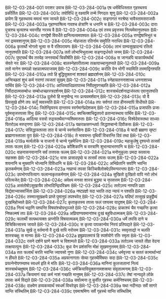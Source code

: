 BR-12-03-284-001	पराशर उवाच
BR-12-03-284-001a	एष धर्मविधिस्तात गृहस्थस्य प्रकीर्तितः
BR-12-03-284-001c	तपोविधिं तु वक्ष्यामि तन्मे निगदतः शृणु
BR-12-03-284-002a	प्रायेण हि गृहस्थस्य ममत्वं नाम जायते
BR-12-03-284-002c	सङ्गागतं नरश्रेष्ठ भावैस्तामसराजसैः
BR-12-03-284-003a	गृहाण्याश्रित्य गावश्च क्षेत्राणि च धनानि च
BR-12-03-284-003c	दाराः पुत्राश्च भृत्याश्च भवन्तीह नरस्य वै
BR-12-03-284-004a	एवं तस्य प्रवृत्तस्य नित्यमेवानुपश्यतः
BR-12-03-284-004c	रागद्वेषौ विवर्धेते ह्यनित्यत्वमपश्यतः
BR-12-03-284-005a	रागद्वेषाभिभूतं च नरं द्रव्यवशानुगम्
BR-12-03-284-005c	मोहजाता रतिर्नाम समुपैति नराधिप
BR-12-03-284-006a	कृतार्थो भोगतो भूत्वा स वै रतिपरायणः
BR-12-03-284-006c	लाभं ग्राम्यसुखादन्यं रतितो नानुपश्यति
BR-12-03-284-007a	ततो लोभाभिभूतात्मा सङ्गाद्वर्धयते जनम्
BR-12-03-284-007c	पुष्ट्यर्थं चैव तस्येह जनस्यार्थं चिकीर्षति
BR-12-03-284-008a	स जानन्नपि चाकार्यमर्थार्थं सेवते नरः
BR-12-03-284-008c	बालस्नेहपरीतात्मा तत्क्षयाच्चानुतप्यते
BR-12-03-284-009a	ततो मानेन सम्पन्नो रक्षन्नात्मपराजयम्
BR-12-03-284-009c	करोति येन भोगी स्यामिति तस्माद्विनश्यति
BR-12-03-284-010a	तपो हि बुद्धियुक्तानां शाश्वतं ब्रह्मदर्शनम्
BR-12-03-284-010c	अन्विच्छतां शुभं कर्म नराणां त्यजतां सुखम्
BR-12-03-284-011a	स्नेहायतननाशाच्च धननाशाच्च पार्थिव
BR-12-03-284-011c	आधिव्याधिप्रतापाच्च निर्वेदमुपगच्छति
BR-12-03-284-012a	निर्वेदादात्मसम्बोधः सम्बोधाच्छास्त्रदर्शनम्
BR-12-03-284-012c	शास्त्रार्थदर्शनाद्राजंस्तप एवानुपश्यति
BR-12-03-284-013a	दुर्लभो हि मनुष्येन्द्र नरः प्रत्यवमर्शवान्
BR-12-03-284-013c	यो वै प्रियसुखे क्षीणे तपः कर्तुं व्यवस्यति
BR-12-03-284-014a	तपः सर्वगतं तात हीनस्यापि विधीयते
BR-12-03-284-014c	जितेन्द्रियस्य दान्तस्य स्वर्गमार्गप्रदेशकम्
BR-12-03-284-015a	प्रजापतिः प्रजाः पूर्वमसृजत्तपसा विभुः
BR-12-03-284-015c	क्वचित्क्वचिद्व्रतपरो व्रतान्यास्थाय पार्थिव
BR-12-03-284-016a	आदित्या वसवो रुद्रास्तथैवाग्न्यश्विमारुताः
BR-12-03-284-016c	विश्वेदेवास्तथा साध्याः पितरोऽथ मरुद्गणाः
BR-12-03-284-017a	यक्षराक्षसगन्धर्वाः सिद्धाश्चान्ये दिवौकसः
BR-12-03-284-017c	संसिद्धास्तपसा तात ये चान्ये स्वर्गवासिनः
BR-12-03-284-018a	ये चादौ ब्रह्मणा सृष्टा ब्राह्मणास्तपसा पुरा
BR-12-03-284-018c	ते भावयन्तः पृथिवीं विचरन्ति दिवं तथा
BR-12-03-284-019a	मर्त्यलोके च राजानो ये चान्ये गृहमेधिनः
BR-12-03-284-019c	महाकुलेषु दृश्यन्ते तत्सर्वं तपसः फलम्
BR-12-03-284-020a	कौशिकानि च वस्त्राणि शुभान्याभरणानि च
BR-12-03-284-020c	वाहनासनयानानि सर्वं तत्तपसः फलम्
BR-12-03-284-021a	मनोनुकूलाः प्रमदा रूपवत्यः सहस्रशः
BR-12-03-284-021c	वासः प्रासादपृष्ठे च तत्सर्वं तपसः फलम्
BR-12-03-284-022a	शयनानि च मुख्यानि भोज्यानि विविधानि च
BR-12-03-284-022c	अभिप्रेतानि सर्वाणि भवन्ति कृतकर्मणाम्
BR-12-03-284-023a	नाप्राप्यं तपसा किञ्चित्त्रैलोक्येऽस्मिन्परन्तप
BR-12-03-284-023c	उपभोगपरित्यागः फलान्यकृतकर्मणाम्
BR-12-03-284-024a	सुखितो दुःखितो वापि नरो लोभं परित्यजेत्
BR-12-03-284-024c	अवेक्ष्य मनसा शास्त्रं बुद्ध्या च नृपसत्तम
BR-12-03-284-025a	असंतोषोऽसुखायैव लोभादिन्द्रियविभ्रमः
BR-12-03-284-025c	ततोऽस्य नश्यति प्रज्ञा विद्येवाभ्यासवर्जिता
BR-12-03-284-026a	नष्टप्रज्ञो यदा भवति तदा न्यायं न पश्यति
BR-12-03-284-026c	तस्मात्सुखक्षये प्राप्ते पुमानुग्रं तपश्चरेत्
BR-12-03-284-027a	यदिष्टं तत्सुखं प्राहुर्द्वेष्यं दुःखमिहोच्यते
BR-12-03-284-027c	कृताकृतस्य तपसः फलं पश्यस्व यादृशम्
BR-12-03-284-028a	नित्यं भद्राणि पश्यन्ति विषयांश्चोपभुञ्जते
BR-12-03-284-028c	प्राकाश्यं चैव गच्छन्ति कृत्वा निष्कल्मषं तपः
BR-12-03-284-029a	अप्रियाण्यवमानांश्च दुःखं बहुविधात्मकम्
BR-12-03-284-029c	फलार्थी सत्पथत्यक्तः प्राप्नोति विषयात्मकम्
BR-12-03-284-030a	धर्मे तपसि दाने च विचिकित्सास्य जायते
BR-12-03-284-030c	स कृत्वा पापकान्येव निरयं प्रतिपद्यते
BR-12-03-284-031a	सुखे तु वर्तमानो वै दुःखे वापि नरोत्तम
BR-12-03-284-031c	स्ववृत्ताद्यो न चलति शास्त्रचक्षुः स मानवः
BR-12-03-284-032a	इषुप्रपातमात्रं हि स्पर्शयोगे रतिः स्मृता
BR-12-03-284-032c	रसने दर्शने घ्राणे श्रवणे च विशाम्पते
BR-12-03-284-033a	ततोऽस्य जायते तीव्रा वेदना तत्क्षयात्पुनः
BR-12-03-284-033c	बुधा येन प्रशंसन्ति मोक्षं सुखमनुत्तमम्
BR-12-03-284-034a	ततः फलार्थं चरति भवन्ति ज्यायसो गुणाः
BR-12-03-284-034c	धर्मवृत्त्या च सततं कामार्थाभ्यां न हीयते
BR-12-03-284-035a	अप्रयत्नागताः सेव्या गृहस्थैर्विषयाः सदा
BR-12-03-284-035c	प्रयत्नेनोपगम्यश्च स्वधर्म इति मे मतिः
BR-12-03-284-036a	मानिनां कुलजातानां नित्यं शास्त्रार्थचक्षुषाम्
BR-12-03-284-036c	धर्मक्रियावियुक्तानामशक्त्या संवृतात्मनाम्
BR-12-03-284-037a	क्रियमाणं यदा कर्म नाशं गच्छति मानुषम्
BR-12-03-284-037c	तेषां नान्यदृते लोके तपसः कर्म विद्यते
BR-12-03-284-038a	सर्वात्मना तु कुर्वीत गृहस्थः कर्मनिश्चयम्
BR-12-03-284-038c	दाक्ष्येण हव्यकव्यार्थं स्वधर्मं विचरेन्नृप
BR-12-03-284-039a	यथा नदीनदाः सर्वे सागरे यान्ति संस्थितिम्
BR-12-03-284-039c	एवमाश्रमिणः सर्वे गृहस्थे यान्ति संस्थितिम्

